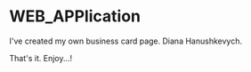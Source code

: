 # WEB_APPlication

I've created my own business card page.
Diana Hanushkevych.

That's it.
Enjoy...!